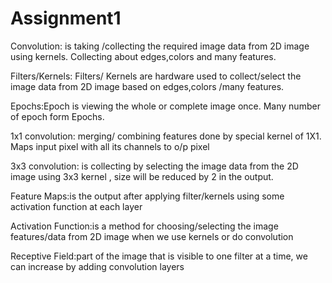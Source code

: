 # Assignment1
Convolution: is taking /collecting  the required image data from  2D image using kernels. Collecting about edges,colors and many features. 

Filters/Kernels: Filters/ Kernels are  hardware used to collect/select the image data from  2D image  based on edges,colors /many features.

Epochs:Epoch is viewing the whole or complete image once. Many number of epoch form Epochs. 

1x1 convolution:  merging/ combining  features done by special kernel of 1X1. Maps input pixel with all its channels to o/p pixel

3x3 convolution: is collecting by selecting the image data from the 2D image using 3x3 kernel , size will be reduced by 2 in the output. 

Feature Maps:is the output after applying filter/kernels using some activation function at each layer

Activation Function:is a method for choosing/selecting the image features/data from 2D image when we use kernels or do convolution

Receptive Field:part of the image that is visible to one filter at a time, we can increase by adding convolution layers
